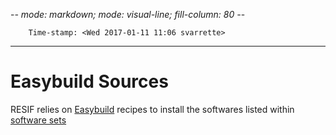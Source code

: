 -*- mode: markdown; mode: visual-line; fill-column: 80 -*-

        Time-stamp: <Wed 2017-01-11 11:06 svarrette>

-------------------
# Easybuild Sources

RESIF relies on [Easybuild](https://hpcugent.github.io/easybuild) recipes to install the softwares listed within [software sets](software_sets.md)
